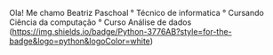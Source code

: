 Ola! Me chamo Beatriz Paschoal
° Técnico de informatica
° Cursando Ciência da computação
° Curso Análise de dados
(https://img.shields.io/badge/Python-3776AB?style=for-the-badge&logo=python&logoColor=white)
